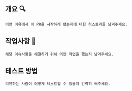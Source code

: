 ## 개요 :mag:

`어떤 이유에서 이 PR을 시작하게 됐는지에 대한 히스토리를 남겨주세요.`

## 작업사항 :memo:

`해당 이슈사항을 해결하기 위해 어떤 작업을 했는지 남겨주세요.`

## 테스트 방법

`리뷰하는 사람이 어떻게 테스트할 수 있을지 간략히 써주세요.`
